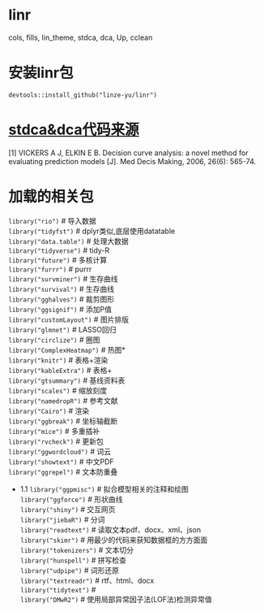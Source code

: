 # linr
cols, fills, lin_theme, stdca, dca, Up, cclean
# 安装linr包
`devtools::install_github("linze-yu/linr")  `
# [stdca&dca代码来源](https://www.mskcc.org/departments/epidemiology-biostatistics/biostatistics/decision-curve-analysis)  
[1]	VICKERS A J, ELKIN E B. Decision curve analysis: a novel method for evaluating prediction models [J]. Med Decis Making, 2006, 26(6): 565-74.
# 加载的相关包
`library("rio")` # 导入数据  
`library("tidyfst")` # dplyr类似,底层使用datatable  
`library("data.table")` # 处理大数据  
`library("tidyverse")` # tidy-R  
`library("future")` # 多核计算  
`library("furrr")` # purrr  
`library("survminer")` # 生存曲线  
`library("survival")` # 生存曲线  
`library("gghalves")` # 裁剪图形  
`library("ggsignif")` # 添加P值  
`library("customLayout")` # 图片排版  
`library("glmnet")` # LASSO回归  
`library("circlize")` # 圈图  
`library("ComplexHeatmap")` # 热图*  
`library("knitr")` # 表格+渲染  
`library("kableExtra")` # 表格+  
`library("gtsummary")` # 基线资料表  
`library("scales")` # 缩放刻度  
`library("namedropR")` # 参考文献  
`library("Cairo")` # 渲染  
`library("ggbreak")` # 坐标轴截断  
`library("mice")` # 多重插补  
`library("rvcheck")` # 更新包  
`library("ggwordcloud")` # 词云  
`library("showtext")` # 中文PDF  
`library("ggrepel")` # 文本防重叠  
- 1.1
`library("ggpmisc")` # 拟合模型相关的注释和绘图  
`library("ggforce")` # 形状曲线  
`library("shiny")` # 交互网页  
`library("jiebaR")` # 分词  
`library("readtext")` # 读取文本pdf、docx、xml、json  
`library("skimr")` # 用最少的代码来获知数据框的方方面面  
`library("tokenizers")` # 文本切分  
`library("hunspell")` # 拼写检查  
`library("udpipe")` # 词形还原  
`library("textreadr")` # rtf、html、docx  
`library("tidytext")` #  
`library("DMwR2")` # 使用局部异常因子法(LOF法)检测异常值  


























































